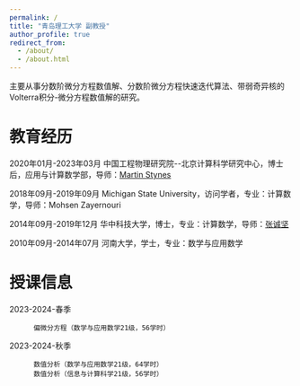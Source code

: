 ```yaml
---
permalink: /
title: "青岛理工大学 副教授"
author_profile: true
redirect_from: 
  - /about/
  - /about.html
---
```


主要从事分数阶微分方程数值解、分数阶微分方程快速迭代算法、带弱奇异核的Volterra积分-微分方程数值解的研究。

教育经历
======
2020年01月-2023年03月 中国工程物理研究院--北京计算科学研究中心，博士后，应用与计算数学部，导师：[Martin Stynes](http://www.csrc.ac.cn/en/people/faculty/151.html)

2018年09月-2019年09月 Michigan State University，访问学者，专业：计算数学，导师：Mohsen Zayernouri

2014年09月-2019年12月 华中科技大学，博士，专业：计算数学，导师：[张诚坚](http://faculty.hust.edu.cn/zhangchengjian/zh_CN/index.htm)

2010年09月-2014年07月 河南大学，学士，专业：数学与应用数学


授课信息
======
2023-2024-春季
          
          偏微分方程（数学与应用数学21级，56学时）
          
2023-2024-秋季 
          
          数值分析（数学与应用数学21级，64学时）
          数值分析（信息与计算科学21级，56学时）


